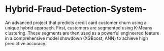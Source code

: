 # Hybrid-Fraud-Detection-System-
An advanced project that predicts credit card customer churn using a unique hybrid approach. First, customers are segmented using K-Means clustering. These segments are then used as a powerful engineered feature in a comprehensive model showdown (XGBoost, ANN) to achieve high predictive accuracy.
